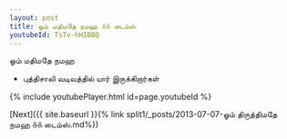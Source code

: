 ```yaml
---
layout: post
title: ஓம் மதிமதே நமஹ ௧௧ டைம்ஸ்
youtubeId: TsTv-hHIBBQ
---
```

 
 
 ஓம் மதிமதே நமஹ  
 
 -  புத்திசாலி வடிவத்தில் யார் இருக்கிறார்கள் 
 
  
 
  
 
 
 
 
 
 


{% include youtubePlayer.html id=page.youtubeId %}
 
[Next]({{ site.baseurl }}{% link  split1/_posts/2013-07-07-ஓம் திருத்திமதே நமஹ ௧௧ டைம்ஸ்.md%})
 
